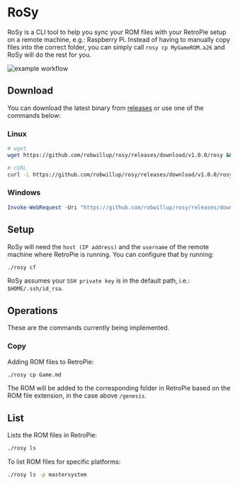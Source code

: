 # RoSy

RoSy is a CLI tool to help you sync your ROM files with your RetroPie setup
on a remote machine, e.g.: Raspberry Pi.
Instead of having to manually copy files into the correct folder, you can simply call
`rosy cp MyGameROM.a26` and RoSy will do the rest for you.

![example workflow](https://github.com/robwillup/rosy/actions/workflows/build.yml/badge.svg)

## Download

You can download the latest binary from [releases](https://github.com/robwillup/rosy/releases) or use one of the commands below:

### Linux

```bash
# wget
wget https://github.com/robwillup/rosy/releases/download/v1.0.0/rosy && chmod +x rosy
```

```bash
# cURL
curl -L https://github.com/robwillup/rosy/releases/download/v1.0.0/rosy -o rosy && chmod +x rosy
```

### Windows

```powershell
Invoke-WebRequest -Uri "https://github.com/robwillup/rosy/releases/download/v1.0.0/rosy.exe" -OutFile "rosy.exe"
```

## Setup

RoSy will need the `host (IP address)` and the `username` of the remote machine where RetroPie is running. You can configure that by running:

```bash
./rosy cf
```

RoSy assumes your `SSH private key` is in the default path, i.e.: `$HOME/.ssh/id_rsa`.

## Operations

These are the commands currently being implemented.

### Copy

Adding ROM files to RetroPie:

```bash
./rosy cp Game.md
```

The ROM will be added to the corresponding folder in RetroPie based on
the ROM file extension, in the case above `/genesis`.

## List

Lists the ROM files in RetroPie:

```bash
./rosy ls
```

To list ROM files for specific platforms:

```bash
./rosy ls -p mastersystem
```
